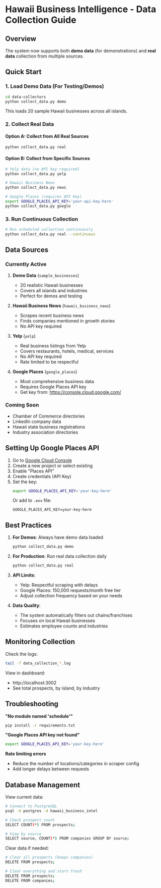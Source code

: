 # Hawaii Business Intelligence - Data Collection Guide

## Overview

The system now supports both **demo data** (for demonstrations) and **real data** collection from multiple sources.

## Quick Start

### 1. Load Demo Data (For Testing/Demos)
```bash
cd data-collectors
python collect_data.py demo
```
This loads 20 sample Hawaii businesses across all islands.

### 2. Collect Real Data

#### Option A: Collect from All Real Sources
```bash
python collect_data.py real
```

#### Option B: Collect from Specific Sources
```bash
# Yelp data (no API key required)
python collect_data.py yelp

# Hawaii Business News
python collect_data.py news

# Google Places (requires API key)
export GOOGLE_PLACES_API_KEY='your-api-key-here'
python collect_data.py google
```

### 3. Run Continuous Collection
```bash
# Run scheduled collection continuously
python collect_data.py real --continuous
```

## Data Sources

### Currently Active

1. **Demo Data** (`sample_businesses`)
   - 20 realistic Hawaii businesses
   - Covers all islands and industries
   - Perfect for demos and testing

2. **Hawaii Business News** (`hawaii_business_news`)
   - Scrapes recent business news
   - Finds companies mentioned in growth stories
   - No API key required

3. **Yelp** (`yelp`)
   - Real business listings from Yelp
   - Covers restaurants, hotels, medical, services
   - No API key required
   - Rate limited to be respectful

4. **Google Places** (`google_places`)
   - Most comprehensive business data
   - Requires Google Places API key
   - Get key from: https://console.cloud.google.com/

### Coming Soon

- Chamber of Commerce directories
- LinkedIn company data
- Hawaii state business registrations
- Industry association directories

## Setting Up Google Places API

1. Go to [Google Cloud Console](https://console.cloud.google.com/)
2. Create a new project or select existing
3. Enable "Places API"
4. Create credentials (API Key)
5. Set the key:
   ```bash
   export GOOGLE_PLACES_API_KEY='your-key-here'
   ```
   Or add to `.env` file:
   ```
   GOOGLE_PLACES_API_KEY=your-key-here
   ```

## Best Practices

1. **For Demos**: Always have demo data loaded
   ```bash
   python collect_data.py demo
   ```

2. **For Production**: Run real data collection daily
   ```bash
   python collect_data.py real
   ```

3. **API Limits**: 
   - Yelp: Respectful scraping with delays
   - Google Places: 150,000 requests/month free tier
   - Adjust collection frequency based on your needs

4. **Data Quality**:
   - The system automatically filters out chains/franchises
   - Focuses on local Hawaii businesses
   - Estimates employee counts and industries

## Monitoring Collection

Check the logs:
```bash
tail -f data_collection_*.log
```

View in dashboard:
- http://localhost:3002
- See total prospects, by island, by industry

## Troubleshooting

**"No module named 'schedule'"**
```bash
pip install -r requirements.txt
```

**"Google Places API key not found"**
```bash
export GOOGLE_PLACES_API_KEY='your-key-here'
```

**Rate limiting errors**
- Reduce the number of locations/categories in scraper config
- Add longer delays between requests

## Database Management

View current data:
```bash
# Connect to PostgreSQL
psql -U postgres -d hawaii_business_intel

# Check prospect count
SELECT COUNT(*) FROM prospects;

# View by source
SELECT source, COUNT(*) FROM companies GROUP BY source;
```

Clear data if needed:
```bash
# Clear all prospects (keeps companies)
DELETE FROM prospects;

# Clear everything and start fresh
DELETE FROM prospects;
DELETE FROM companies;
```